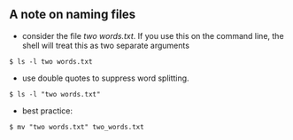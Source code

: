## A note on naming files

* consider the file *two words.txt*. If you use this on the command line, the shell will treat this as two separate arguments

```{bash}
$ ls -l two words.txt
```

* use double quotes to suppress word splitting.   

```{bash}
$ ls -l "two words.txt"
```

* best practice:

```{bash}
$ mv "two words.txt" two_words.txt
```  


